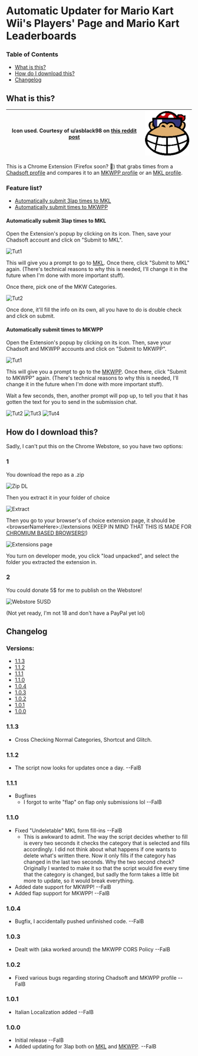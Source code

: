 # Automatic Updater for Mario Kart Wii's Players' Page and Mario Kart Leaderboards

### Table of Contents
* [What is this?](#what-is-this)
* [How do I download this?](#how-do-i-download-this)
* [Changelog](#changelog)


## What is this?
| Icon used. Courtesy of u/asblack98 on [this reddit post](https://www.reddit.com/r/MarioKartWii/comments/s41kw9/funky_kong_stadium_logo_remade/) | [![Logo](https://github.com/FallBackITA27/Auto-Updater-MKL-MKWPP/blob/main/images/128p_icon.png?raw=true)](https://github.com/FallBackITA27/Auto-Updater-MKL-MKWPP) |
|-|-|

This is a Chrome Extension (Firefox soon? 👀) that grabs times from a [Chadsoft profile](https://www.chadsoft.co.uk/time-trials/players/1F/7B7D3331A3A008.html#sort-by-date) and compares it to an [MKWPP profile](https://www.mariokart64.com/mkw/profile.php) or an [MKL profile](https://www.mkleaderboards.com/mkw/players/2450).
### Feature list?
* [Automatically submit 3lap times to MKL](#automatically-submit-3lap-times-to-mkl)
* [Automatically submit times to MKWPP](#automatically-submit-times-to-mkwpp)

#### Automatically submit 3lap times to MKL
Open the Extension's popup by clicking on its icon. Then, save your Chadsoft account and click on "Submit to MKL".

![Tut1](https://i.imgur.com/Zw9bVHl.png)

This will give you a prompt to go to [MKL](https://mariokartleaderboards.com/). Once there, click "Submit to MKL" again. (There's technical reasons to why this is needed, I'll change it in the future when I'm done with more important stuff).

Once there, pick one of the MKW Categories.

![Tut2](https://i.imgur.com/84MNcJP.png)

Once done, it'll fill the info on its own, all you have to do is double check and click on submit.

#### Automatically submit times to MKWPP
Open the Extension's popup by clicking on its icon. Then, save your Chadsoft and MKWPP accounts and click on "Submit to MKWPP".

![Tut1](https://i.imgur.com/YfTaazV.png)

This will give you a prompt to go to the [MKWPP](https://mariokart64.com/mkw). Once there, click "Submit to MKWPP" again. (There's technical reasons to why this is needed, I'll change it in the future when I'm done with more important stuff).

Wait a few seconds, then, another prompt will pop up, to tell you that it has gotten the text for you to send in the submission chat.

![Tut2](https://i.imgur.com/kXaIUho.png) ![Tut3](https://i.imgur.com/3sTFS1R.png) ![Tut4](https://i.imgur.com/RbdiL8D.png)


## How do I download this?
Sadly, I can't put this on the Chrome Webstore, so you have two options:
### 1
You download the repo as a .zip

![Zip DL](https://i.imgur.com/b3VwKA8.png)

Then you extract it in your folder of choice

![Extract](https://i.imgur.com/CgfAhS7.png)

Then you go to your browser's of choice extension page, it should be \<browserNameHere\>://extensions (KEEP IN MIND THAT THIS IS MADE FOR [CHROMIUM BASED BROWSERS!](https://en.wikipedia.org/wiki/Chromium_(web_browser)#Browsers_based_on_Chromium))

![Extensions page](https://i.imgur.com/5ziR16P.png)

You turn on developer mode, you click "load unpacked", and select the folder you extracted the extension in.

### 2
You could donate 5$ for me to publish on the Webstore!

![Webstore 5USD](https://i.imgur.com/16XErKN.png)

(Not yet ready, I'm not 18 and don't have a PayPal yet lol)

## Changelog

### Versions:
* [1.1.3](#113)
* [1.1.2](#112)
* [1.1.1](#111)
* [1.1.0](#110)
* [1.0.4](#104)
* [1.0.3](#103)
* [1.0.2](#102)
* [1.0.1](#101)
* [1.0.0](#100)

### 1.1.3
* Cross Checking Normal Categories, Shortcut and Glitch.
### 1.1.2
* The script now looks for updates once a day. --FalB
### 1.1.1
* Bugfixes
    * I forgot to write "flap" on flap only submissions lol --FalB
### 1.1.0
* Fixed "Undeletable" MKL form fill-ins --FalB
    * This is awkward to admit. The way the script decides whether to fill is every two seconds it checks the category that is selected and fills accordingly. I did not think about what happens if one wants to delete what's written there. Now it only fills if the category has changed in the last two seconds. Why the two second check? Originally I wanted to make it so that the script would fire every time that the category is changed, but sadly the form takes a little bit more to update, so it would break everything.
* Added date support for MKWPP! --FalB
* Added flap support for MKWPP! --FalB
### 1.0.4
* Bugfix, I accidentally pushed unfinished code. --FalB
### 1.0.3
* Dealt with (aka worked around) the MKWPP CORS Policy --FalB
### 1.0.2
* Fixed various bugs regarding storing Chadsoft and MKWPP profile --FalB
### 1.0.1
* Italian Localization added --FalB
### 1.0.0
* Initial release --FalB
* Added updating for 3lap both on [MKL](#automatically-submit-3lap-times-to-mkl) and [MKWPP](#automatically-submit-times-to-mkwpp). --FalB

